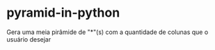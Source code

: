 # pyramid-in-python
Gera uma meia pirâmide de "*"(s) com a quantidade de colunas que o usuário desejar
